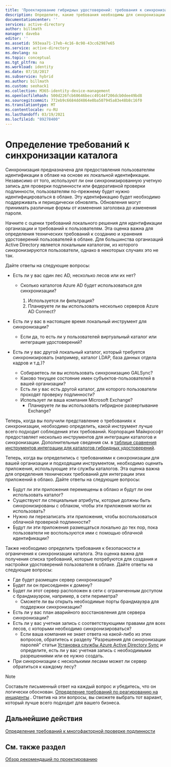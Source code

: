 ```yaml
---
title: 'Проектирование гибридных удостоверений: требования к синхронизации каталогов в Azure | Документация Майкрософт'
description: Определите, какие требования необходимы для синхронизации всех локальных и облачных пользователей предприятия.
documentationcenter: ''
services: active-directory
author: billmath
manager: daveba
editor: ''
ms.assetid: 593eaa71-17eb-4c16-8c98-43cc62987e65
ms.service: active-directory
ms.devlang: na
ms.topic: conceptual
ms.tgt_pltfrm: na
ms.workload: identity
ms.date: 07/18/2017
ms.subservice: hybrid
ms.author: billmath
ms.custom: seohack1
ms.collection: M365-identity-device-management
ms.openlocfilehash: 500d226fcb60646becc49144f206dcb0dee49bd8
ms.sourcegitcommit: 772eb9c6684dd4864e0ba507945a83e48b8c16f0
ms.translationtype: MT
ms.contentlocale: ru-RU
ms.lasthandoff: 03/19/2021
ms.locfileid: "89278400"
---
```

# <a name="determine-directory-synchronization-requirements"></a>Определение требований к синхронизации каталога
Синхронизация предназначена для предоставления пользователям идентификации в облаке на основе их локальной идентификации. Независимо от того, используют ли они синхронизированную учетную запись для проверки подлинности или федеративной проверки подлинности, пользователям по-прежнему будет нужно идентифицироваться в облаке.  Эту идентификацию будет необходимо поддерживать и периодически обновлять.  Обновления могут принимать различные формы от изменения заголовка до изменения пароля.  

Начните с оценки требований локального решения для идентификации организации и требований к пользователям. Эта оценка важна для определения технических требований к созданию и хранения удостоверений пользователей в облаке.  Для большинства организаций Active Directory является локальным каталогом, из которого синхронизируются пользователи, однако в некоторых случаях это не так.  

Дайте ответы на следующие вопросы:

* Есть ли у вас один лес AD, несколько лесов или их нет?
  
  * Сколько каталогов Azure AD будет использоваться для синхронизации?
    
    1. Используется ли фильтрация?
    2. Планируете ли вы использовать несколько серверов Azure AD Connect?
* Есть ли у вас в настоящее время локальный инструмент для синхронизации?
  
  * Если да, то есть ли у пользователей виртуальный каталог или интеграция удостоверений?
* Есть ли у вас другой локальный каталог, который требуется синхронизировать (например, каталог LDAP, база данных отдела кадров и т.д.)?
  * Собираетесь ли вы использовать синхронизацию GALSync?
  * Каково текущее состояние имен субъектов-пользователей в вашей организации? 
  * Есть ли у вас есть другой каталог, для которого пользователи проходят проверку подлинности?
  * Использует ли ваша компания Microsoft Exchange?
    * Планируете ли вы использовать гибридное развертывание Exchange?

Теперь, когда вы получили представление о требованиях к синхронизации, необходимо определить, какой инструмент лучше всего подходит соблюдения этих требований.  Корпорация Майкрософт предоставляет несколько инструментов для интеграции каталогов и синхронизации.  Дополнительные сведения см. в [таблице сравнения инструментов интеграции для каталогов гибридных удостоверений](plan-hybrid-identity-design-considerations-tools-comparison.md). 

Теперь, когда вы определились с требованиями к синхронизации для вашей организации и подходящим инструментом, необходимо оценить приложения, использующие эти службы каталогов. Эта оценка важна для определения технических требований для интеграции этих приложений в облако. Дайте ответы на следующие вопросы:

* Будут ли эти приложения перемещены в облако и будут ли они использовать каталог?
* Существуют ли специальные атрибуты, которые должны быть синхронизированы с облаком, чтобы эти приложения могли их использовать?
* Нужно ли перезаписать эти приложения, чтобы воспользоваться облачной проверкой подлинности?
* Будут ли эти приложения размещаться локально до тех пор, пока пользователи не воспользуются ими с помощью облачной идентификации?

Также необходимо определить требования к безопасности и ограничения к синхронизации каталога. Эта оценка важна для получения списка требований, которые потребуются для создания и настройки удостоверений пользователя в облаке. Дайте ответы на следующие вопросы:

* Где будет размещен сервер синхронизации?
* Будет ли он присоединен к домену?
* Будет ли этот сервер расположен в сети с ограниченным доступом с брандмауэром, например, в сети периметра?
  * Сможете ли вы открыть необходимые порты брандмауэра для поддержки синхронизации?
* Есть ли у вас план аварийного восстановления для сервера синхронизации?
* Есть ли у вас учетная запись с соответствующими правами для всех лесов, с которыми необходимо синхронизироваться?
  * Если ваша компания не знает ответа на какой-либо из этих вопросов, обратитесь к разделу "Разрешения для синхронизации паролей" статьи [Установка службы Azure Active Directory Sync](/previous-versions/azure/azure-services/dn757602(v=azure.100)#BKMK_CreateAnADAccountForTheSyncService) и определите, есть ли у вас учетная запись с необходимыми разрешениями или ее нужно создать.
* При синхронизации с несколькими лесами может ли сервер обратиться к каждому лесу?

> [!NOTE]
> Составьте письменный ответ на каждый вопрос и убедитесь, что он логически обоснован. [Определение требований по реагированию на инциденты](plan-hybrid-identity-design-considerations-incident-response-requirements.md) . Ответив на эти вопросы, вы сможете выбрать тот вариант, который лучше всего подходит для вашего бизнеса.
> 
> 

## <a name="next-steps"></a>Дальнейшие действия
[Определение требований к многофакторной проверке подлинности](plan-hybrid-identity-design-considerations-multifactor-auth-requirements.md)

## <a name="see-also"></a>См. также раздел
[Обзор рекомендаций по проектированию](plan-hybrid-identity-design-considerations-overview.md)